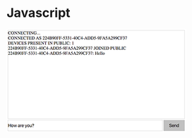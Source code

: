 # Javascript

![Anonymous](https://github.com/cloudilly/images/blob/master/javascript_anonymous.png)
